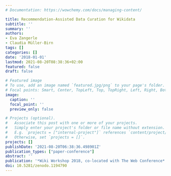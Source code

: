 ```yaml
---
# Documentation: https://wowchemy.com/docs/managing-content/

title: Recommendation-Assisted Data Curation for Wikidata
subtitle: ''
summary: ''
authors:
- Eva Zangerle
- Claudia Müller-Birn
tags: []
categories: []
date: '2018-01-01'
lastmod: 2021-08-20T08:38:36+02:00
featured: false
draft: false

# Featured image
# To use, add an image named `featured.jpg/png` to your page's folder.
# Focal points: Smart, Center, TopLeft, Top, TopRight, Left, Right, BottomLeft, Bottom, BottomRight.
image:
  caption: ''
  focal_point: ''
  preview_only: false

# Projects (optional).
#   Associate this post with one or more of your projects.
#   Simply enter your project's folder or file name without extension.
#   E.g. `projects = ["internal-project"]` references `content/project/deep-learning/index.md`.
#   Otherwise, set `projects = []`.
projects: []
publishDate: '2021-08-20T06:38:36.498901Z'
publication_types: ["paper-conference"]
abstract: ''
publication: '*Wiki Workshop 2018, co-located with The Web Conference*'
doi: 10.5281/zenodo.1194790
---
```

